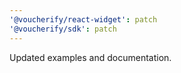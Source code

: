 ```yaml
---
'@voucherify/react-widget': patch
'@voucherify/sdk': patch
---
```


Updated examples and documentation.
